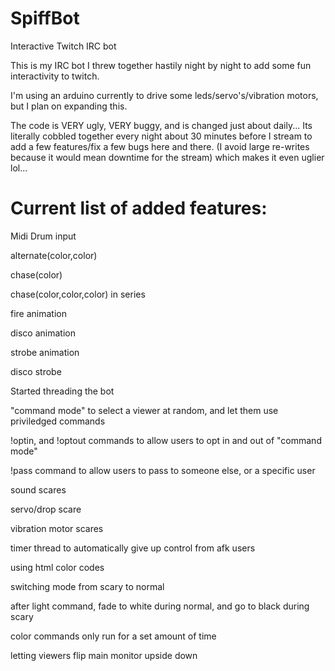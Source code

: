 SpiffBot
========

Interactive Twitch IRC bot

This is my IRC bot I threw together hastily night by night to add some fun interactivity to twitch.

I'm using an arduino currently to drive some leds/servo's/vibration motors, but I plan on expanding this.

The code is VERY ugly, VERY buggy, and is changed just about daily... Its literally cobbled together every night about 30 minutes before I stream to add a few features/fix a few bugs here and there. (I avoid large re-writes because it would mean downtime for the stream) which makes it even uglier lol...

<h1>Current list of added features:</h1>
<p>Midi Drum input</p>
<p>alternate(color,color)</p>
<p>chase(color)</p>
<p>chase(color,color,color) in series</p>
<p>fire animation</p>
<p>disco animation</p>
<p>strobe animation</p>
<p>disco strobe</p>
<p>Started threading the bot</p>
<p>"command mode" to select a viewer at random, and let them use priviledged commands</p>
<p>!optin, and !optout commands to allow users to opt in and out of "command mode"</p>
<p>!pass command to allow users to pass to someone else, or a specific user</p>
<p>sound scares</p>
<p>servo/drop scare</p>
<p>vibration motor scares</p>
<p>timer thread to automatically give up control from afk users</p>
<p>using html color codes</p>
<p>switching mode from scary to normal</p>
<p>after light command, fade to white during normal, and go to black during scary</p>
<p>color commands only run for a set amount of time</p>
<p>letting viewers flip main monitor upside down</p>

